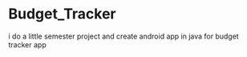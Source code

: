 # Budget_Tracker
i do a little semester project and create android app in java for budget tracker app

